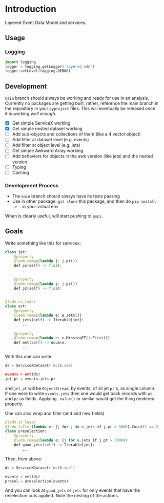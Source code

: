 # Introduction

Layered Event Data Model and services.

## Usage

### Logging

```python
import logging
logger = logging.getLogger('layered_edm')
logger.setLevel(logging.DEBUG)
```

## Development

`main` branch should always be working and ready for use in an analysis. Currently no packages are getting built, rather, reference
the main branch in the repository in your `pyproject` files. This will eventually be released once it is working _well enough_.

* [x] Get simple ServiceX working
* [x] Get simple nested dataset working
* [ ] Add sub-objects and collections of them (like a 4 vector object)
* [ ] Add filter at dataset level (e.g. events)
* [ ] Add filter at object level (e.g. jets)
* [ ] Get simple Awkward Array working
* [ ] Add behaviors for objects in the awk version (like jets) and the nested version
* [ ] Typing
* [ ] Caching

### Development Process

* The `main` branch should always have its tests passing
* Use in other package: `git clone` this package, and then do `pip install -e .` in your virtual env

When is clearly useful, will start pushing to `pypi`.

## Goals

Write something like this for servicex:

```python
class jet:
    @property
    @ledm.remap(lambda j: j.pt())
    def px(self) -> float:
        ...
    
    @property
    @ledm.remap(lambda j: j.pz())
    def pz(self) -> float:
        ...

@ledm.sx_layer
class evt:
    @property
    @ledm.remap(lambda e: e.Jets())
    def jets(self) -> Iterable[jet]:
        ...
    
    @property
    @ledm.remap(lambda e: e.MissingET().First())
    def met(self) -> double:
        ...
```

With this one can write:

```python
ds = ServiceXDataset('mc16.zee)

events = evt(ds)
jet_pt = events.jets.pz
```

and `jet_pt` will be `ObjectStream`, by events, of all jet `pt`'s, as single column. If one were to write `events.jets` then one would get back records with `pt` and `pz` as fields. Applying `.value()` or similar would get the thing rendered properly.

One can also wrap and filter (and add new fields)

```python
@ledm.sx_layer
@ledm.filter(lambda e: [j for j in e.jets if j.pt > 3000].Count() == 2])
class preselection:
    @property
    @ledm.remap(lambda e: [j for e.jets if j.pt > 30000)
    def good_jets(self) -> Iterable[jet]:
        ...
```

Then, from above:

```python
ds = ServiceXDataset('mc16.zee')

events = evt(ds)
presel = preselection(events)
```

And you can look at `good_jets` or `jets` for only events that have the reselection cuts applied. Note the nesting of the actions.
